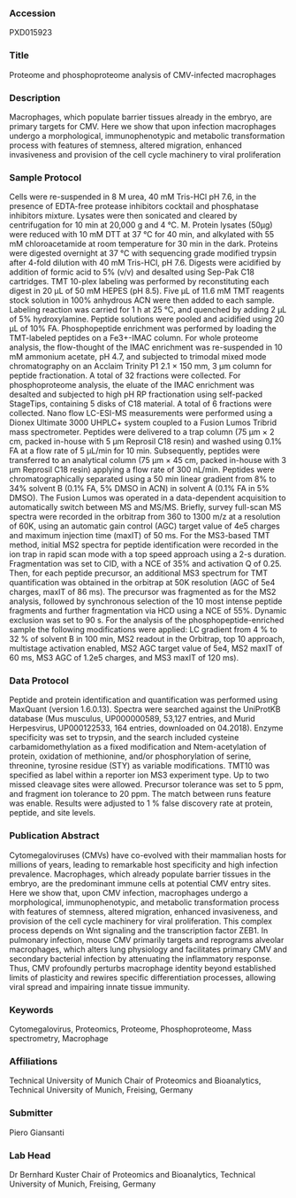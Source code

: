 ### Accession
PXD015923

### Title
Proteome and phosphoproteome analysis of CMV-infected macrophages

### Description
Macrophages, which populate barrier tissues already in the embryo, are primary targets for CMV. Here we show that upon infection macrophages undergo a morphological, immunophenotypic and metabolic transformation process with features of stemness, altered migration, enhanced invasiveness and provision of the cell cycle machinery to viral proliferation

### Sample Protocol
Cells were re-suspended in 8 M urea, 40 mM Tris-HCl pH 7.6, in the presence of EDTA-free protease inhibitors cocktail and phosphatase inhibitors mixture. Lysates were then sonicated and cleared by centrifugation for 10 min at 20,000 g and 4 °C. M. Protein lysates (50µg) were reduced with 10 mM DTT at 37 °C for 40 min, and alkylated with 55 mM chloroacetamide at room temperature for 30 min in the dark. Proteins were digested overnight at 37 °C with sequencing grade modified trypsin after 4-fold dilution with 40 mM Tris-HCl, pH 7.6. Digests were acidified by addition of formic acid to 5% (v/v) and desalted using Sep-Pak C18 cartridges. TMT 10-plex labeling was performed by reconstituting each digest in 20 μL of 50 mM HEPES (pH 8.5). Five μL of 11.6 mM TMT reagents stock solution  in 100% anhydrous ACN were then added to each sample. Labeling reaction was carried for 1 h at 25 °C, and quenched by adding 2 μL of 5% hydroxylamine. Peptide solutions were pooled and acidified using 20 μL of 10% FA. Phosphopeptide enrichment was performed by loading the TMT-labeled peptides on a Fe3+-IMAC column. For whole proteome analysis, the flow-thought of the IMAC enrichment was re-suspended in 10 mM ammonium acetate, pH 4.7, and subjected to trimodal mixed mode chromatography on an Acclaim Trinity P1 2.1 × 150 mm, 3 μm column for peptide fractionation. A total of 32 fractions were collected. For phosphoproteome analysis, the eluate of the IMAC enrichment was desalted and subjected to high pH RP fractionation using self-packed StageTips, containing 5 disks of C18 material. A total of 6 fractions were collected. Nano flow LC-ESI-MS measurements were performed using a Dionex Ultimate 3000 UHPLC+ system coupled to a Fusion Lumos Tribrid mass spectrometer. Peptides were delivered to a trap column (75 μm × 2 cm, packed in-house with 5 μm Reprosil C18 resin) and washed using 0.1% FA at a flow rate of 5 μL/min for 10 min. Subsequently, peptides were transferred to an analytical column (75 μm × 45 cm, packed in-house with 3 μm Reprosil C18 resin) applying a flow rate of 300 nL/min. Peptides were chromatographically separated using a 50 min linear gradient from 8% to 34% solvent B (0.1% FA, 5% DMSO in ACN) in solvent A (0.1% FA in 5% DMSO). The Fusion Lumos was operated in a data-dependent acquisition to automatically switch between MS and MS/MS. Briefly, survey full-scan MS spectra were recorded in the orbitrap from 360 to 1300 m/z at a resolution of 60K, using an automatic gain control (AGC) target value of 4e5 charges and maximum injection time (maxIT) of 50 ms. For the MS3-based TMT method, initial MS2 spectra for peptide identification were recorded in the ion trap in rapid scan mode with a top speed approach using a 2-s duration. Fragmentation was set to CID, with a NCE of 35% and activation Q of 0.25. Then, for each peptide precursor, an additional MS3 spectrum for TMT quantification was obtained in the orbitrap at 50K resolution (AGC of 5e4 charges, maxIT of 86 ms). The precursor was fragmented as for the MS2 analysis, followed by synchronous selection of the 10 most intense peptide fragments and further fragmentation via HCD using a NCE of 55%. Dynamic exclusion was set to 90 s. For the analysis of the phosphopeptide-enriched sample the following modifications were applied: LC gradient from 4 % to 32 % of solvent B in 100 min, MS2 readout in the Orbitrap, top 10 approach, multistage activation enabled, MS2 AGC target value of 5e4, MS2 maxIT of 60 ms, MS3 AGC of 1.2e5 charges, and MS3 maxIT of 120 ms).

### Data Protocol
Peptide and protein identification and quantification was performed using MaxQuant (version 1.6.0.13). Spectra were searched against the UniProtKB database (Mus musculus, UP000000589, 53,127 entries, and Murid Herpesvirus, UP000122533, 164 entries, downloaded on 04.2018). Enzyme specificity was set to trypsin, and the search included cysteine carbamidomethylation as a fixed modification and Ntem-acetylation of protein, oxidation of methionine, and/or phosphorylation of serine, threonine, tyrosine residue (STY) as variable modifications. TMT10 was specified as label within a reporter ion MS3 experiment type. Up to two missed cleavage sites were allowed. Precursor tolerance was set to 5 ppm, and fragment ion tolerance to 20 ppm.  The match between runs feature was enable. Results were adjusted to 1 % false discovery rate at protein, peptide, and site levels.

### Publication Abstract
Cytomegaloviruses (CMVs) have co-evolved with their mammalian hosts for millions of years, leading to remarkable host specificity and high infection prevalence. Macrophages, which already populate barrier tissues in the embryo, are the predominant immune cells at potential CMV entry sites. Here we show that, upon CMV infection, macrophages undergo a morphological, immunophenotypic, and metabolic transformation process with features of stemness, altered migration, enhanced invasiveness, and provision of the cell cycle machinery for viral proliferation. This complex process depends on Wnt signaling and the transcription factor ZEB1. In pulmonary infection, mouse CMV primarily targets and reprograms alveolar macrophages, which alters lung physiology and facilitates primary CMV and secondary bacterial infection by attenuating the inflammatory response. Thus, CMV profoundly perturbs macrophage identity beyond established limits of plasticity and rewires specific differentiation processes, allowing viral spread and impairing innate tissue immunity.

### Keywords
Cytomegalovirus, Proteomics, Proteome, Phosphoproteome, Mass spectrometry, Macrophage

### Affiliations
Technical University of Munich
Chair of Proteomics and Bioanalytics, Technical University of Munich, Freising, Germany

### Submitter
Piero Giansanti

### Lab Head
Dr Bernhard Kuster
Chair of Proteomics and Bioanalytics, Technical University of Munich, Freising, Germany


